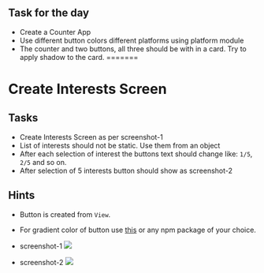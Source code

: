 
## Task for the day
- Create a Counter App
- Use different button colors different platforms using platform module
- The counter and two buttons, all three should be with in a card. Try to apply shadow to the card.
=======
# Create Interests Screen

## Tasks
- Create Interests Screen as per screenshot-1
- List of interests should not be static. Use them from an object
- After each selection of interest the buttons text should change like: `1/5`, `2/5` and so on.
- After selection of 5 interests button should show as screenshot-2


## Hints
- Button is created from `View`.
- For gradient color of button use [this](https://www.npmjs.com/package/react-native-linear-gradient) or any npm package of your choice.


- screenshot-1
![](https://firebasestorage.googleapis.com/v0/b/mymasai-school.appspot.com/o/react-native-v3%2FInterests_screen.JPEG?alt=media&token=fa10edc2-9930-4324-9a8a-3faa333ab062)

- screenshot-2
![](https://firebasestorage.googleapis.com/v0/b/mymasai-school.appspot.com/o/react-native-v3%2Fbutton_of_interests_screen.JPEG?alt=media&token=b69c83af-3d58-4b86-a618-dab94f62d361)
